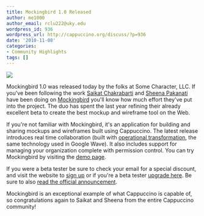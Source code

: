 ```yaml
---
title: Mockingbird 1.0 Released
author: me1000
author_email: rclu222@uky.edu
wordpress_id: 936
wordpress_url: http://cappuccino.org/discuss/?p=936
date: '2010-11-08'
categories:
- Community Highlights
tags: []
---
```



[![](http://cappuccino.org/discuss/wp-content/uploads/2010/11/realtimeshot21.png)](http://cappuccino.org/discuss/wp-content/uploads/2010/11/realtimeshot21.png)

Mockingbird 1.0 was released today by the folks at Some Character, LLC. If you've been following the work [Saikat Chakrabarti](http://twitter.com/saikatc) and [Sheena Pakanati](http://twitter.com/sheenapakanati) have been doing on [Mockingbird](http://gomockingbird.com/) you'll know how much effort they've put into the project. The duo has spent the last year refining their already excellent beta to create the best mockup and wireframe tool on the Web.

If you're not familiar with Mockingbird, it's an application for building and sharing mockups and wireframes built using Cappuccino. The latest release introduces real time collaboration (built with [operational transformation](http://en.wikipedia.org/wiki/Operational_transformation), the same technology used in Google Wave). It also includes support for managing your organization complete with permission control. You can try Mockingbird by visiting the [demo page](https://gomockingbird.com/mockingbird/demo.html).

If you were a beta tester be sure to check your email for a special discount, and visit the website to [sign up](https://gomockingbird.com/signup/) or if you're a beta tester [upgrade here](https://gomockingbird.com/mockingbird/#upgrade). Be sure to also [read the official announcement](http://blog.gomockingbird.com/10-and-real-time-collaboration).

Mockingbird is an exceptional example of what Cappuccino is capable of, so congratulations again to Saikat and Sheena from the entire Cappuccino community!




